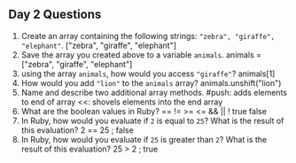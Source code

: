## Day 2 Questions

1. Create an array containing the following strings: `"zebra", "giraffe", "elephant"`.
  ["zebra", "giraffe", "elephant"]
1. Save the array you created above to a variable `animals`.
  animals = ["zebra", "giraffe", "elephant"]
1. using the array `animals`, how would you access `"giraffe"`?
  animals[1]
1. How would you add `"lion"` to the `animals` array?
  animals.unshift("lion")
1. Name and describe two additional array methods.
  #push: adds elements to end of array <<: shovels elements into the end array
1. What are the boolean values in Ruby?
  == != >= <= && || ! true false
1. In Ruby, how would you evaluate if `2` is equal to `25`? What is the result of this evaluation?
  2 == 25 ; false
1. In Ruby, how would you evaluate if `25` is greater than `2`? What is the result of this evaluation?
  25 > 2 ; true
